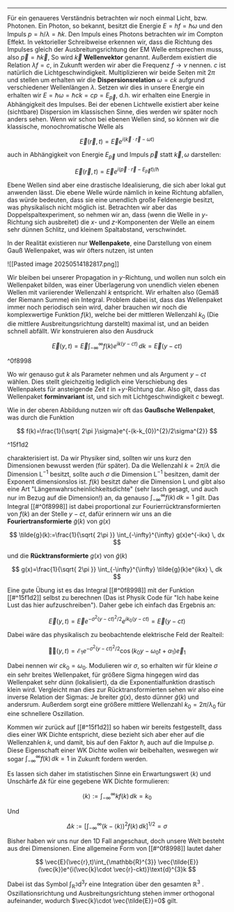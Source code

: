 ***

Für ein genaueres Verständnis betrachten wir noch einmal Licht, bzw. Photonen. Ein Photon, so bekannt, besitzt die Energie $E=hf=\hbar \omega$ und den Impuls $p=h /\lambda=\hbar k$. Den Impuls eines Photons betrachten wir im Compton Effekt. In vektorieller Schreibweise erkennen wir, dass die Richtung des Impulses gleich der Ausbreitungsrichtung der EM Welle entsprechen muss, also $\vec{p}=\hbar \vec{k}$, So wird $\vec{k}$ **Wellenvektor** genannt. Außerdem existiert die Relation $\lambda f=c$, in Zukunft werden wir aber die Frequenz $f\to \nu$ nennen. $c$ ist natürlich die Lichtgeschwindigkeit. Multiplizieren wir beide Seiten mit $2\pi$ und stellen um erhalten wir die **Dispersionsrelation** $\omega=ck$ aufgrund verschiedener Wellenlängen $\lambda$. Setzen wir dies in unsere Energie ein erhalten wir $E=\hbar \omega=\hbar ck=cp=E_{\vec{p}}$, d.h. wir erhalten eine Energie in Abhängigkeit des Impulses. Bei der ebenen Lichtwelle existiert aber keine (sichtbare) Dispersion im klassischen Sinne, dies werden wir später noch anders sehen. Wenn wir schon bei ebenen Wellen sind, so können wir die klassische, monochromatische Welle als

$$
\vec{E}(\vec{r},t)=\vec{E}e^{i(\vec{k}\cdot \vec{r}-\omega t)}
$$

auch in Abhängigkeit von Energie $E_{\vec{p}}$ und Impuls $\vec{p}$ statt $\vec{k},\omega$ darstellen:

$$
\vec{E}(\vec{r},t)=\vec{E}e^{i(\vec{p}\cdot \vec{r}-E_{\vec{p}}t)/\hbar}
$$

Ebene Wellen sind aber eine drastische Idealisierung, die sich aber lokal gut anwenden lässt. Die ebene Welle würde nämlich in keine Richtung abfallen, das würde bedeuten, dass sie eine unendlich große Feldenergie besitzt, was physikalisch nicht möglich ist. Betrachten wir aber das Doppelspaltexperiment, so nehmen wir an, dass (wenn die Welle in $y$-Richtung sich ausbreitet) die $x$- und $z$-Komponenten der Welle an einem sehr dünnen Schlitz, und kleinem Spaltabstand, verschwindet. 

In der Realität existieren nur **Wellenpakete**, eine Darstellung von einem Gauß Wellenpaket, was wir öfters nutzen, ist unten

![[Pasted image 20250514182817.png]]

Wir bleiben bei unserer Propagation in $y$-Richtung, und wollen nun solch ein Wellenpaket bilden, was einer Überlagerung von unendlich vielen ebenen Wellen mit variierender Wellenzahl $k$ entspricht. Wir erhalten also (Gemäß der Riemann Summe) ein Integral. Problem dabei ist, dass das Wellenpaket immer noch periodisch sein wird, daher brauchen wir noch die komplexwertige Funktion $f(k)$, welche bei der mittleren Wellenzahl $k_{0}$ (Die die mittlere Ausbreitungsrichtung darstellt) maximal ist, und an beiden schnell abfällt. Wir konstruieren also den Ausdruck

$$
\vec{E}(y,t)=\vec{E}\int_{-\infty}^{\infty} f(k)e^{ik(y-ct)} \, dk=\vec{E}(y-ct) 
$$

^0f8998

Wo wir genauso gut $k$ als Parameter nehmen und als Argument $y-ct$ wählen. Dies stellt gleichzeitig lediglich eine Verschiebung des Wellenpakets für ansteigende Zeit $t$ in $+y$-Richtung dar. Also gilt, dass das Wellenpaket **forminvariant** ist, und sich mit Lichtgeschwindigkeit $c$ bewegt.

Wie in der oberen Abbildung nutzen wir oft das **Gaußsche Wellenpaket**, was durch die Funktion

$$
f(k)=\frac{1}{\sqrt{ 2\pi }\sigma}e^{-(k-k_{0})^{2}/2\sigma^{2}}
$$

^15f1d2

charakterisiert ist. Da wir Physiker sind, sollten wir uns kurz den Dimensionen bewusst werden (für später). Da die Wellenzahl $k=2\pi /\lambda$ die Dimension $\text{L}^{-1}$ besitzt, sollte auch $\sigma$ die Dimension $\text{L}^{-1}$ besitzen, damit der Exponent dimensionslos ist. $f(k)$ besitzt daher die Dimension $\text{L}$ und gibt also eine Art "Längenwahrscheinlichkeitsdichte" (sehr lasch gesagt, und auch nur im Bezug auf die Dimension!) an, da genauso $\int_{-\infty}^{\infty} f(k) \, dk=1$ gilt. Das Integral [[#^0f8998]] ist dabei proportional zur Fourierrücktransformierten von $f(k)$ an der Stelle $y-ct$, dafür erinnern wir uns an die **Fouriertransformierte** $\tilde{g}(k)$ von $g(x)$

$$
\tilde{g}(k):=\frac{1}{\sqrt{ 2\pi }} \int_{-\infty}^{\infty} g(x)e^{-ikx} \, dx 
$$

und die **Rücktransformierte** $g(x)$ von $\tilde{g}(k)$

$$
g(x)=\frac{1}{\sqrt{ 2\pi }} \int_{-\infty}^{\infty} \tilde{g}(k)e^{ikx} \, dk 
$$

Eine gute Übung ist es das Integral [[#^0f8998]] mit der Funktion [[#^15f1d2]] selbst zu berechnen (Das ist Physik Code für "Ich habe keine Lust das hier aufzuschreiben"). Daher gebe ich einfach das Ergebnis an:

$$
\vec{E}(y,t)=\vec{E}e^{-\sigma^{2}(y-ct)^{2}/2}e^{ik_{0}(y-ct)}=\vec{E}(y-ct)
$$

Dabei wäre das physikalisch zu beobachtende elektrische Feld der Realteil:

$$
\mathcal{\vec{E}}(y,t)=\mathcal{E}_{1}e^{-\sigma^{2}(y-ct)^{2}/2}\cos(k_{0}y-\omega_{0}t+\alpha_{1})\vec{e}_{1}
$$

Dabei nennen wir $ck_{0}=\omega_{0}$. Modulieren wir $\sigma$, so erhalten wir für kleine $\sigma$ ein sehr breites Wellenpaket, für größere Sigma hingegen wird das Wellenpaket sehr dünn (lokalisiert), da die Exponentialfunktion drastisch klein wird. Vergleicht man dies zur Rücktransformierten sehen wir also eine inverse Relation der Sigmas: Je breiter $g(x)$, desto dünner $\tilde{g}(k)$ und andersrum. Außerdem sorgt eine größere mittlere Wellenzahl $k_{0}=2\pi /\lambda_{0}$ für eine schnellere Oszillation.

Kommen wir zurück auf [[#^15f1d2]] so haben wir bereits festgestellt, dass dies einer WK Dichte entspricht, diese bezieht sich aber eher auf die Wellenzahlen $k$, und damit, bis auf den Faktor $\hbar$, auch auf die Impulse $p$. Diese Eigenschaft einer WK Dichte wollen wir beibehalten, weswegen wir sogar $\int_{-\infty}^{\infty} f(k) \, dk=1$ in Zukunft fordern werden.

Es lassen sich daher im statistischen Sinne ein Erwartungswert $\langle k \rangle$ und Unschärfe $\Delta k$ für eine gegebene WK Dichte formulieren:

$$
\langle k \rangle :=\int_{-\infty}^{\infty} kf(k) \, dk =k_{0}
$$

Und

$$
\Delta k:=\left[ \int_{-\infty}^{\infty} (k-\langle k \rangle )^{2}f(k) \, dk  \right]^{1/2}=\sigma
$$

Bisher haben wir uns nur den 1D Fall angeschaut, doch unsere Welt besteht aus drei Dimensionen. Eine allgemeine Form von [[#^0f8998]] lautet daher

$$
\vec{E}(\vec{r},t)\int_{\mathbb{R}^{3}} \vec{\tilde{E}}(\vec{k})e^{i(\vec{k}\cdot \vec{r}-ckt)}\text{d}^{3}k
$$

Dabei ist das Symbol $\int_{\mathbb{R}^{3}}\text{d}^{3}r$ eine Integration über den gesamten $\mathbb{R}^{3}$ . Oszillationsrichtung und Ausbreitungsrichtung stehen immer orthogonal aufeinander, wodurch $\vec{k}\cdot \vec{\tilde{E}}=0$ gilt.